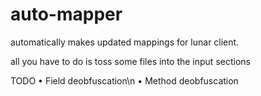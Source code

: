 # auto-mapper
automatically makes updated mappings for lunar client.

all you have to do is toss some files into the input sections

TODO
• Field deobfuscation\n
• Method deobfuscation
